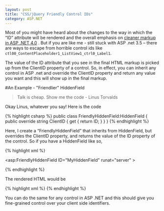 ```yaml
---
layout: post
title: "CSS/jQuery Friendly Control IDs"
category: ASP.NET
---
```


Most of you might have heard about the changes to the way in which the “ID”
attribute will be rendered and the overall emphasis on
<a href="http://weblogs.asp.net/scottgu/archive/2010/03/30/cleaner-html-markup-with-asp-net-4-web-forms-client-ids-vs-2010-and-net-4-0-series.aspx">cleaner
  markup in ASP .NET 4.0</a> . But if you are like me - still stuck with ASP
.net 3.5 – there are ways to escape from horrible control ids like `ctl00_ContentPlaceholder1_ListView1_ctrl0_Label1`.

The value of the ID attribute that you see in the final HTML markup is picked up
from the ClientID property of a control. So, in effect, you can inherit any control
in ASP .net and override the ClientID property and return any value you want and this
will show up in the final markup.

#An Example - "Friendlier" HiddenField

> Talk is cheap. Show me the code
>                - Linus Torvalds

Okay Linus, whatever you say! Here is the code

{% highlight csharp %}
public class FriendlyHiddenField:HiddenField
{
    public override string ClientID
    {
        get
        {
            return ID;
        }
    }
}
{% endhighlight %}

Here, I create a “FriendlyHiddenField” that inherits from HiddenField, but overrides the
ClientID property, and returns the value of the ID property of the control. So if you have
a HiddenField like so,

{% highlight xml %}

<asp:FriendlyHiddenField ID="MyHiddenField" runat="server" >

{% endhighlight %}

The rendered HTML would be

{% highlight xml %}
<input type="hidden" id="MyHiddenField" />
{% endhighlight %}

You can do the same for any control in ASP .NET and this should give you fine-grained control
over your client side identifiers.
